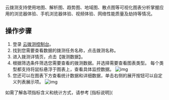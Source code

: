 云拨测支持使用地图、解析图、趋势图、地域图、散点图等可视化图表分析掌握应用的浏览器体验、手机浏览器体验、视频体验、网络性能质量及劫持等情况。

## 操作步骤

1. 登录 [云拨测控制台](https://console.cloud.tencent.com/catpro)。
2. 找到您需要查看数据的拨测任务名称，点击拨测名称。
3. 进入拨测详情页，点击【拨测数据】。
4. 根据筛选条件筛选您需要查看的拨测数据。并选择需要查看图表类型。 每个类型都支持将鼠标悬浮于图表上，查看具体监控数据。 ![img](https://main.qcloudimg.com/raw/4de04b960c2681b6cc74484c32dfc2d8.png)
5. 您还可以在图表下方查看统计数据和详细数据，单击右侧的展开按钮可以自定义列表展示项。 ![img](https://main.qcloudimg.com/raw/8f2e2ee2cdf60a2f910c9e99a8b5ecca.png)

如需了解各项指标含义和统计方式，请参考 [指标说明](
